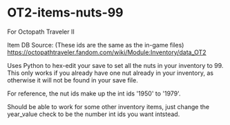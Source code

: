 # OT2-items-nuts-99
For Octopath Traveler II

Item DB Source: (These ids are the same as the in-game files)
https://octopathtraveler.fandom.com/wiki/Module:Inventory/data_OT2

Uses Python to hex-edit your save to set all the nuts in your inventory to 99. This only works if you already have one nut already in your inventory, as otherwise it will not be found in your save file.

For reference, the nut ids make up the int ids '1950' to '1979'.

Should be able to work for some other inventory items, just change the year_value check to be the number int ids you want intstead.
